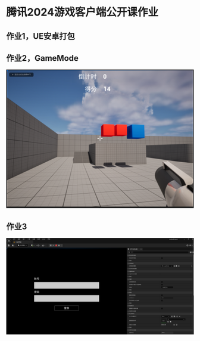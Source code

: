 # 腾讯2024游戏客户端公开课作业

## 作业1，UE安卓打包

## 作业2，GameMode
![GameMode](/img/homework2.PNG)

## 作业3
![UMG](/img/homework3.png)